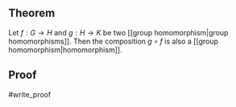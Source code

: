 ## Theorem
Let $f:G\to H$ and $g:H\to K$ be two [[group homomorphism|group homomorphisms]]. Then the composition $g\circ f$ is also a [[group homomorphism|homomorphism]].
## Proof
#write_proof 